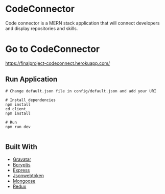 # CodeConnector

Code connector is a MERN stack application that will connect developers and display repositories and skills.

# Go to CodeConnector
https://finalproject-codeconnect.herokuapp.com/

## Run Application

```
# Change default.json file in config/default.json and add your URI

# Install dependencies
npm install
cd client
npm install

# Run
npm run dev
 
```

## Built With

* [Gravatar](https://www.npmjs.com/package/gravatar)
* [Bcryptjs](https://www.npmjs.com/package/bcryptjs)
* [Express](https://www.npmjs.com/package/express)
* [Jsonwebtoken](https://www.npmjs.com/package/jsonwebtoken)
* [Mongoose](https://www.npmjs.com/package/mongoose)
* [Redux](https://www.npmjs.com/package/redux)
